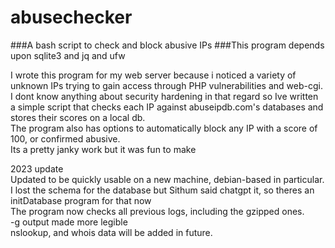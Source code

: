 # abusechecker

###A bash script to check and block abusive IPs
###This program depends upon sqlite3 and jq and ufw

I wrote this program for my web server because i noticed a variety of unknown IPs trying to gain access through PHP vulnerabilities and web-cgi.\
I dont know anything about security hardening in that regard so Ive written a simple script that checks each IP against abuseipdb.com's databases and stores their scores on a local db.\
The program also has options to automatically block any IP with a score of 100, or confirmed abusive.\
Its a pretty janky work but it was fun to make


2023 update\
Updated to be quickly usable on a new machine, debian-based in particular.\
I lost the schema for the database but Sithum said chatgpt it, so theres an initDatabase program for that now\
The program now checks all previous logs, including the gzipped ones.\
-g output made more legible\
nslookup, and whois data will be added in future.


